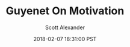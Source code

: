 ---
layout: podcast
title: "Guyenet On Motivation"
author: Scott Alexander
description: https://slatestarcodex.com/2018/02/07/guyenet-on-motivation/
date: 2018-02-07 18:31:00 PST
length: 2459625
duration: 615
guid: guyenet-on-motivation
---